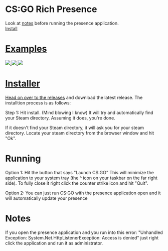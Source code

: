 # CS:GO Rich Presence
Look at <a href="#notes">notes</a> before running the presence application.
<br>
<a href ="#installer">Install</s>

# Examples
<img src = "https://komaru-naegi.is-my-waifu.com/rCpwd8v.png">
<img src = "https://komaru-naegi.is-my-waifu.com/vQYa3cq.png">
<img src = "https://komaru-naegi.is-my-waifu.com/R73Kr93.png">



# Installer
Head on over to the <a href="https://github.com/Lilwiggy/counter-strike-rpc/releases">releases</a> and download the latest release.
The installtion process is as follows:

Step 1:
Hit install. (Mind blowing I know) It will try and automatically find your Steam directory. Assuming it does, you're done.

If it doesn't find your Steam directory, it will ask you for your steam directory.
Locate your steam directory from the browser window and hit "Ok".

# Running

Option 1:
Hit the button that says "Launch CS:GO"
This will minimize the application to your system tray (the ^ icon on your taskbar on the far right side).
To fully close it right click the counter strike icon and hit "Quit".

Option 2:
You can just run CS:GO with the presence application open and it will automatically update your presence

# Notes
If you open the presence application and you run into this error:
"Unhandled Exception: System.Net.HttpListenerException: Access is denied"
just right click the application and run it as administrator.
